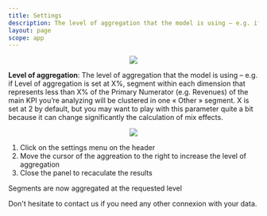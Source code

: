 ```yaml
---
title: Settings
description: The level of aggregation that the model is using – e.g. if Level of aggregation is set at X%,  segment within each dimension that represents less than X% of the Primary Numerator (e.g. Revenues) of the main KPI you’re analyzing will be clustered in one « Other » segment. X is set at 2 by default.
layout: page
scope: app
---
```


<center><img src="{{site.url}}/{{site.baseurl}}/core_app/new/interface/subheader/settings/images/settings_agg2percent.jpg"/></center>


**Level of aggregation**: The level of aggregation that the model is using – e.g. if Level of aggregation is set at X%,  segment within each dimension that represents less than X% of the Primary Numerator (e.g. Revenues) of the main KPI you’re analyzing will be clustered in one « Other » segment. X is set at 2 by default, but you may want to play with this parameter quite a bit because it can change significantly the calculation of mix effects.

<center><img src="{{site.url}}/{{site.baseurl}}/core_app/new/interface/subheader/settings/images/settings_aggregation.jpg"/></center>

1. Click on the settings menu on the header
2. Move the cursor of the aggreation to the right to increase the level of aggregation
3. Close the panel to recaculate the results

Segments are now aggregated at the requested level


Don't hesitate to contact us if you need any other connexion with your data.
